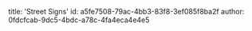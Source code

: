 title: 'Street Signs'
id: a5fe7508-79ac-4bb3-83f8-3ef085f8ba2f
author: 0fdcfcab-9dc5-4bdc-a78c-4fa4eca4e4e5
